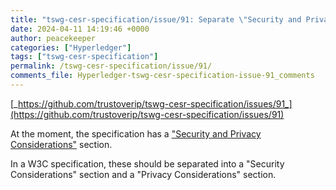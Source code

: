 ```yaml
---
title: "tswg-cesr-specification/issue/91: Separate \"Security and Privacy Considerations\""
date: 2024-04-11 14:19:46 +0000
author: peacekeeper
categories: ["Hyperledger"]
tags: ["tswg-cesr-specification"]
permalink: /tswg-cesr-specification/issue/91/
comments_file: Hyperledger-tswg-cesr-specification-issue-91_comments
---
```


[_https://github.com/trustoverip/tswg-cesr-specification/issues/91_](https://github.com/trustoverip/tswg-cesr-specification/issues/91)

At the moment, the specification has a ["Security and Privacy Considerations"](https://w3c.github.io/did-resolution/#security-privacy-considerations) section.

In a W3C specification, these should be separated into a "Security Considerations" section and a "Privacy Considerations" section.